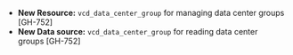 * **New Resource:** `vcd_data_center_group` for managing data center groups [GH-752]
* **New Data source:** `vcd_data_center_group` for reading data center groups [GH-752]
